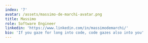 ```yaml
---
index: '7'
avatar: /assets/massimo-de-marchi-avatar.png
title: Massimo
role: Software Engineer
linkedin: 'https://www.linkedin.com/in/massimodemarchi/'
bio: 'If you gaze for long into code, code gazes also into you'
---
```

